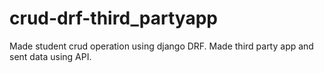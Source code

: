 # crud-drf-third_partyapp
Made student crud operation  using django DRF.
Made third party app and sent data using API.
